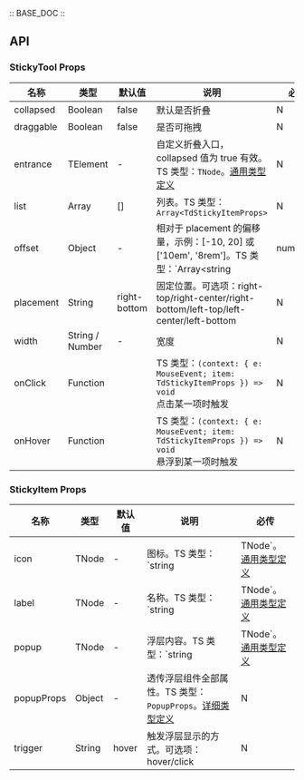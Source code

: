 :: BASE_DOC ::

## API
### StickyTool Props

名称 | 类型 | 默认值 | 说明 | 必传
-- | -- | -- | -- | --
collapsed | Boolean | false | 默认是否折叠 | N
draggable | Boolean | false | 是否可拖拽 | N
entrance | TElement | - | 自定义折叠入口，collapsed 值为 true 有效。TS 类型：`TNode`。[通用类型定义](https://github.com/Tencent/tdesign-react/blob/develop/src/common.ts) | N
list | Array | [] | 列表。TS 类型：`Array<TdStickyItemProps>` | N
offset | Object | - | 相对于 placement 的偏移量，示例：[-10, 20] 或 ['10em', '8rem']。TS 类型：`Array<string | number>` | N
placement | String | right-bottom | 固定位置。可选项：right-top/right-center/right-bottom/left-top/left-center/left-bottom | N
width | String / Number | - | 宽度 | N
onClick | Function |  | TS 类型：`(context: { e: MouseEvent; item: TdStickyItemProps }) => void`<br/>点击某一项时触发 | N
onHover | Function |  | TS 类型：`(context: { e: MouseEvent; item: TdStickyItemProps }) => void`<br/>悬浮到某一项时触发 | N

### StickyItem Props

名称 | 类型 | 默认值 | 说明 | 必传
-- | -- | -- | -- | --
icon | TNode | - | 图标。TS 类型：`string | TNode`。[通用类型定义](https://github.com/Tencent/tdesign-react/blob/develop/src/common.ts) | N
label | TNode | - | 名称。TS 类型：`string | TNode`。[通用类型定义](https://github.com/Tencent/tdesign-react/blob/develop/src/common.ts) | N
popup | TNode | - | 浮层内容。TS 类型：`string | TNode`。[通用类型定义](https://github.com/Tencent/tdesign-react/blob/develop/src/common.ts) | N
popupProps | Object | - | 透传浮层组件全部属性。TS 类型：`PopupProps`。[详细类型定义](https://github.com/Tencent/tdesign-react/blob/develop/src/sticky-tool/type.ts) | N
trigger | String | hover | 触发浮层显示的方式。可选项：hover/click | N
